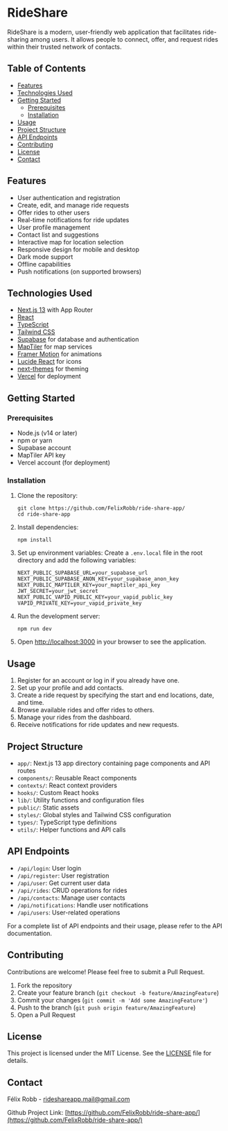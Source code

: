 # RideShare

RideShare is a modern, user-friendly web application that facilitates ride-sharing among users. It allows people to connect, offer, and request rides within their trusted network of contacts.

## Table of Contents

- [Features](#features)
- [Technologies Used](#technologies-used)
- [Getting Started](#getting-started)
  - [Prerequisites](#prerequisites)
  - [Installation](#installation)
- [Usage](#usage)
- [Project Structure](#project-structure)
- [API Endpoints](#api-endpoints)
- [Contributing](#contributing)
- [License](#license)
- [Contact](#contact)

## Features

- User authentication and registration
- Create, edit, and manage ride requests
- Offer rides to other users
- Real-time notifications for ride updates
- User profile management
- Contact list and suggestions
- Interactive map for location selection
- Responsive design for mobile and desktop
- Dark mode support
- Offline capabilities
- Push notifications (on supported browsers)

## Technologies Used

- [Next.js 13](https://nextjs.org/) with App Router
- [React](https://reactjs.org/)
- [TypeScript](https://www.typescriptlang.org/)
- [Tailwind CSS](https://tailwindcss.com/)
- [Supabase](https://supabase.io/) for database and authentication
- [MapTiler](https://www.maptiler.com/) for map services
- [Framer Motion](https://www.framer.com/motion/) for animations
- [Lucide React](https://lucide.dev/) for icons
- [next-themes](https://github.com/pacocoursey/next-themes) for theming
- [Vercel](https://vercel.com/) for deployment

## Getting Started

### Prerequisites

- Node.js (v14 or later)
- npm or yarn
- Supabase account
- MapTiler API key
- Vercel account (for deployment)

### Installation

1. Clone the repository:
   ```
   git clone https://github.com/FelixRobb/ride-share-app/
   cd ride-share-app
   ```

2. Install dependencies:
   ```
   npm install
   ```

3. Set up environment variables:
   Create a `.env.local` file in the root directory and add the following variables:
   ```
   NEXT_PUBLIC_SUPABASE_URL=your_supabase_url
   NEXT_PUBLIC_SUPABASE_ANON_KEY=your_supabase_anon_key
   NEXT_PUBLIC_MAPTILER_KEY=your_maptiler_api_key
   JWT_SECRET=your_jwt_secret
   NEXT_PUBLIC_VAPID_PUBLIC_KEY=your_vapid_public_key
   VAPID_PRIVATE_KEY=your_vapid_private_key
   ```

4. Run the development server:
   ```
   npm run dev
   ```

5. Open [http://localhost:3000](http://localhost:3000) in your browser to see the application.

## Usage

1. Register for an account or log in if you already have one.
2. Set up your profile and add contacts.
3. Create a ride request by specifying the start and end locations, date, and time.
4. Browse available rides and offer rides to others.
5. Manage your rides from the dashboard.
6. Receive notifications for ride updates and new requests.

## Project Structure

- `app/`: Next.js 13 app directory containing page components and API routes
- `components/`: Reusable React components
- `contexts/`: React context providers
- `hooks/`: Custom React hooks
- `lib/`: Utility functions and configuration files
- `public/`: Static assets
- `styles/`: Global styles and Tailwind CSS configuration
- `types/`: TypeScript type definitions
- `utils/`: Helper functions and API calls

## API Endpoints

- `/api/login`: User login
- `/api/register`: User registration
- `/api/user`: Get current user data
- `/api/rides`: CRUD operations for rides
- `/api/contacts`: Manage user contacts
- `/api/notifications`: Handle user notifications
- `/api/users`: User-related operations

For a complete list of API endpoints and their usage, please refer to the API documentation.

## Contributing

Contributions are welcome! Please feel free to submit a Pull Request.

1. Fork the repository
2. Create your feature branch (`git checkout -b feature/AmazingFeature`)
3. Commit your changes (`git commit -m 'Add some AmazingFeature'`)
4. Push to the branch (`git push origin feature/AmazingFeature`)
5. Open a Pull Request

## License

This project is licensed under the MIT License. See the [LICENSE](LICENSE) file for details.

## Contact

Félix Robb - [rideshareapp.mail@gmail.com](rideshareapp.mail@gmail.com)

Github Project Link: [https://github.com/FelixRobb/ride-share-app/](https://github.com/FelixRobb/ride-share-app/)

